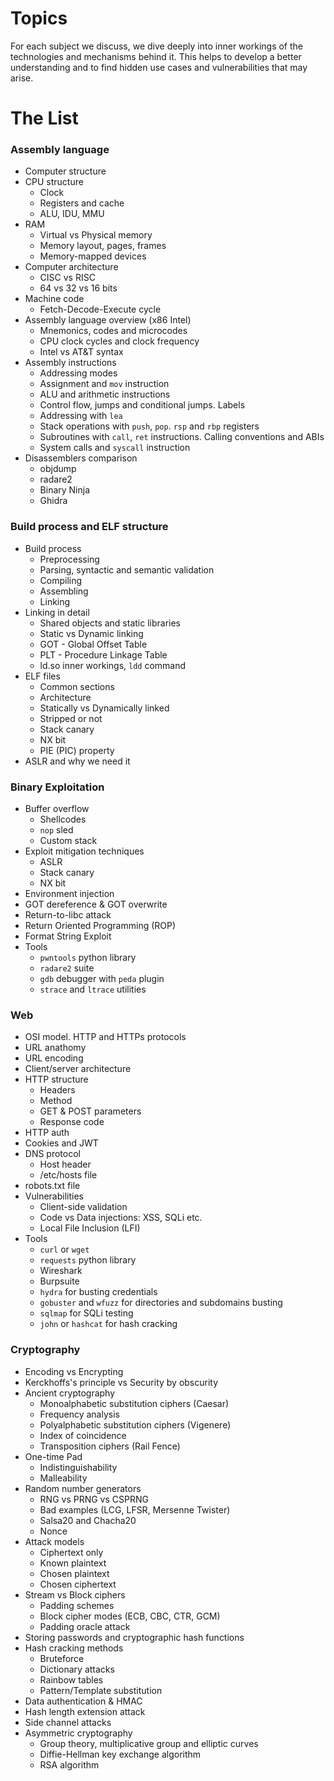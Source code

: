 
# Topics 
For each subject we discuss, we dive deeply into inner workings of the technologies and mechanisms behind it. This helps to develop a better understanding and to find hidden use cases and vulnerabilities that may arise. 
# The List
### Assembly language
- Computer structure
- CPU structure
	- Clock
	- Registers and cache
	- ALU, IDU, MMU
- RAM 
	- Virtual vs Physical memory
	- Memory layout, pages, frames
	- Memory-mapped devices
- Computer architecture
	- CISC vs RISC
	- 64 vs 32 vs 16 bits
- Machine code
	- Fetch-Decode-Execute cycle
- Assembly language overview (x86 Intel)
	- Mnemonics, codes and microcodes
	- CPU clock cycles and clock frequency
	- Intel vs AT&T syntax
- Assembly instructions
	- Addressing modes
	- Assignment and `mov` instruction
	- ALU and arithmetic instructions
	- Control flow, jumps and conditional jumps. Labels
	- Addressing with `lea`
	- Stack operations with `push`, `pop`. `rsp` and `rbp` registers
	- Subroutines with `call`, `ret` instructions. Calling conventions and ABIs
	- System calls and `syscall`  instruction
- Disassemblers comparison
	- objdump
	- radare2
	- Binary Ninja
	- Ghidra

### Build process and ELF structure
- Build process
	- Preprocessing
	- Parsing, syntactic and semantic validation
	- Compiling
	- Assembling
	- Linking 
- Linking in detail
	- Shared objects and static libraries
	- Static vs Dynamic linking
	- GOT - Global Offset Table
	- PLT - Procedure Linkage Table
	- ld.so inner workings, `ldd` command
- ELF files
	- Common sections
	- Architecture
	- Statically vs Dynamically linked
	- Stripped or not
	- Stack canary
	- NX bit
	- PIE (PIC) property
- ASLR and why we need it

### Binary Exploitation
- Buffer overflow
	- Shellcodes
	- `nop` sled
	- Custom stack
- Exploit mitigation techniques
	- ASLR
	- Stack canary
	- NX bit
- Environment injection
- GOT dereference & GOT overwrite 
- Return-to-libc attack
- Return Oriented Programming (ROP)
- Format String Exploit
- Tools
	- `pwntools` python library
	- `radare2` suite 
	- `gdb` debugger with `peda` plugin
	- `strace` and `ltrace` utilities

### Web
- OSI model. HTTP and HTTPs protocols
- URL anathomy
- URL encoding
- Client/server architecture
- HTTP structure
	- Headers
	- Method
	- GET & POST parameters
	- Response code
- HTTP auth
- Cookies and JWT
- DNS protocol
	- Host header
	- /etc/hosts file
- robots.txt file
- Vulnerabilities
	- Client-side validation
	- Code vs Data injections: XSS, SQLi etc.
	- Local File Inclusion (LFI)
- Tools
	- `curl` or `wget`
	- `requests` python library
	- Wireshark
	- Burpsuite
	- `hydra` for busting credentials
	- `gobuster` and `wfuzz` for directories and subdomains busting
	- `sqlmap` for SQLi testing
	- `john` or `hashcat` for hash cracking

### Cryptography
- Encoding vs Encrypting
- Kerckhoffs's principle vs Security by obscurity
- Ancient cryptography
	- Monoalphabetic substitution ciphers (Caesar)
	- Frequency analysis
	- Polyalphabetic substitution ciphers (Vigenere)
	- Index of coincidence
	- Transposition ciphers (Rail Fence)
- One-time Pad
	- Indistinguishability
	- Malleability
- Random number generators
	- RNG vs PRNG vs CSPRNG
	- Bad examples (LCG, LFSR, Mersenne Twister)
	- Salsa20 and Chacha20
	- Nonce
- Attack models
	- Ciphertext only
	- Known plaintext
	- Chosen plaintext
	- Chosen ciphertext
- Stream vs Block ciphers
	- Padding schemes
	- Block cipher modes (ECB, CBC, CTR, GCM)
	- Padding oracle attack
- Storing passwords and cryptographic hash functions
- Hash cracking methods
	- Bruteforce
	- Dictionary attacks
	- Rainbow tables
	- Pattern/Template substitution
- Data authentication & HMAC
- Hash length extension attack
- Side channel attacks
- Asymmetric cryptography
	- Group theory, multiplicative group and elliptic curves
	- Diffie-Hellman key exchange algorithm
	- RSA algorithm
